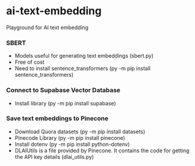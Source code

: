 # ai-text-embedding
Playground for AI text embedding

### SBERT
- Models useful for generating text embeddings (sbert.py)
- Free of cost
- Need to install sentence_transformers (py -m pip install sentence_transformers)

### Connect to Supabase Vector Database
- Install library (py -m pip install supabase)

### Save text embeddings to Pinecone
- Download Quora datasets (py -m pip install datasets)
- Pinecode Library (py -m pip install pinecone)
- Install dotenv (py -m pip install python-dotenv)
- DLAIUtils is a file provided by Pinecone. It contains the code for getting the API key details (dlai_utils.py)